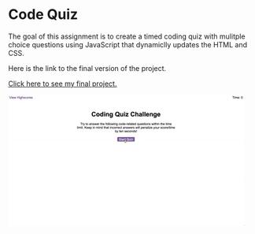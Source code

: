 # Code Quiz

The goal of this assignment is to create a timed coding quiz with mulitple choice questions using JavaScript that dynamiclly updates the HTML and CSS.

Here is the link to the final version of the project.

[Click here to see my final project.](https://github.com/christopherrclark/code-quiz)

![Here is the screen shot of my final page.](./assets/images/04-web-apis-homework-demo.gif)


